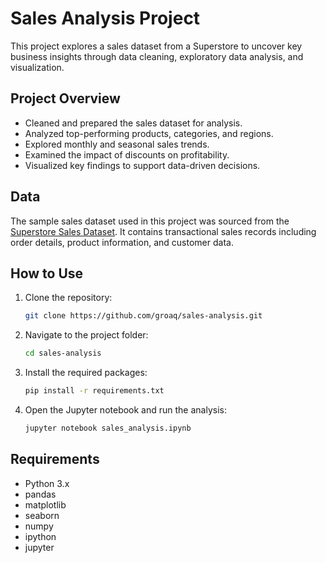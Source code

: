 # Sales Analysis Project

This project explores a sales dataset from a Superstore to uncover key business insights through data cleaning, exploratory data analysis, and visualization.

## Project Overview

- Cleaned and prepared the sales dataset for analysis.
- Analyzed top-performing products, categories, and regions.
- Explored monthly and seasonal sales trends.
- Examined the impact of discounts on profitability.
- Visualized key findings to support data-driven decisions.

## Data

The sample sales dataset used in this project was sourced from the [Superstore Sales Dataset](https://www.kaggle.com/datasets/vivek468/superstore-dataset-final).
It contains transactional sales records including order details, product information, and customer data.

## How to Use

1. Clone the repository:
   ```bash
   git clone https://github.com/groaq/sales-analysis.git
2. Navigate to the project folder:
   ```bash
   cd sales-analysis
3. Install the required packages:
   ```bash
   pip install -r requirements.txt
4. Open the Jupyter notebook and run the analysis:
   ```bash
   jupyter notebook sales_analysis.ipynb

## Requirements
- Python 3.x
- pandas
- matplotlib
- seaborn
- numpy
- ipython
- jupyter


   
   

